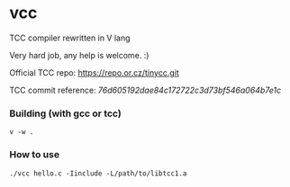 # vcc
TCC compiler rewritten in V lang

Very hard job, any help is welcome. :)

Official TCC repo: https://repo.or.cz/tinycc.git

TCC commit reference: _76d605192dae84c172722c3d73bf546a064b7e1c_

### Building (with gcc or tcc)

`v -w .`

### How to use

`./vcc hello.c -Iinclude -L/path/to/libtcc1.a`